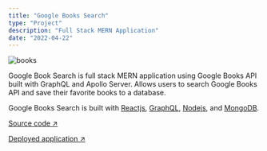 ```yaml
---
title: "Google Books Search"
type: "Project"
description: "Full Stack MERN Application"
date: "2022-04-22"
---
```


![books](https://user-images.githubusercontent.com/28774706/165004424-2277d9ad-c4e5-4df5-b87f-faebc9925cc6.jpg)

Google Book Search is full stack MERN application using Google Books API built with GraphQL and Apollo Server. Allows users to search Google Books API and save their favorite books to a database.

Google Books Search is built with [Reactjs](https://nextjs.org/), [GraphQL](https://graphql.org/), [Nodejs](https://nodejs.dev), and [MongoDB](https://mongodb.com).

[Source code ↗ ](https://github.com/JamesCostello-dev/Google-Book-Search)

[Deployed application ↗ ](https://blooming-refuge-93954.herokuapp.com/)
